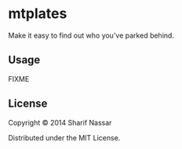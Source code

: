 # mtplates

Make it easy to find out who you've parked behind.

## Usage

FIXME

## License

Copyright © 2014 Sharif Nassar

Distributed under the MIT License.
